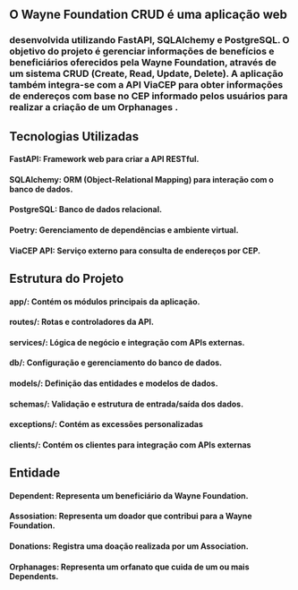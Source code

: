 ## O Wayne Foundation CRUD é uma aplicação web 

### desenvolvida utilizando FastAPI, SQLAlchemy e PostgreSQL. O objetivo do projeto é gerenciar informações de benefícios e beneficiários oferecidos pela Wayne Foundation, através de um sistema CRUD (Create, Read, Update, Delete). A aplicação também integra-se com a API ViaCEP para obter informações de endereços com base no CEP informado pelos usuários para realizar a criação de um Orphanages .



## Tecnologias Utilizadas

#### FastAPI: Framework web para criar a API RESTful.

#### SQLAlchemy: ORM (Object-Relational Mapping) para interação com o banco de dados.

#### PostgreSQL: Banco de dados relacional.

#### Poetry: Gerenciamento de dependências e ambiente virtual.

#### ViaCEP API: Serviço externo para consulta de endereços por CEP.



## Estrutura do Projeto

#### app/: Contém os módulos principais da aplicação.

#### routes/: Rotas e controladores da API.

#### services/: Lógica de negócio e integração com APIs externas.

#### db/: Configuração e gerenciamento do banco de dados.

#### models/: Definição das entidades e modelos de dados.

#### schemas/: Validação e estrutura de entrada/saída dos dados.

#### exceptions/: Contém as excessões personalizadas

#### clients/: Contém os clientes para integração com APIs externas


## Entidade

#### Dependent: Representa um beneficiário da Wayne Foundation.

#### Assosiation: Representa um doador que contribui para a Wayne Foundation.

#### Donations: Registra uma doação realizada por um Association.

#### Orphanages: Representa um orfanato que cuida de um ou mais Dependents.